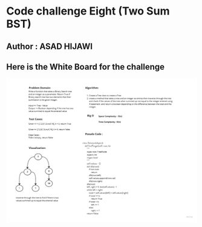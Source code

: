 # Code challenge Eight (Two Sum BST)

## Author : ASAD HIJAWI

## Here is the White Board for the challenge 

![WhiteBoard CC8](TwoSumBST.jpg)